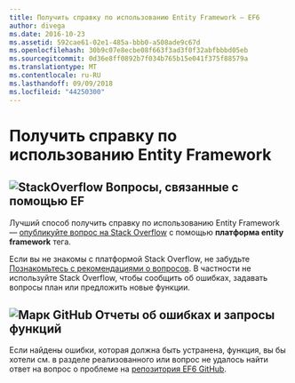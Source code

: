 ```yaml
---
title: Получить справку по использованию Entity Framework — EF6
author: divega
ms.date: 2016-10-23
ms.assetid: 592cae61-02e1-485a-bbb0-a508ade9c67d
ms.openlocfilehash: 30b9c07e8ecbe08f663f3ad3f0f32abfbbbd05eb
ms.sourcegitcommit: 0d36e8ff0892b7f034b765b15e041f375f88579a
ms.translationtype: MT
ms.contentlocale: ru-RU
ms.lasthandoff: 09/09/2018
ms.locfileid: "44250300"
---
```

# <a name="get-help-using-entity-framework"></a>Получить справку по использованию Entity Framework
## <a name="stackoverflowef6mediastackoverflowpng-questions-about-using-ef"></a>![StackOverflow](~/ef6/media/stackoverflow.png) Вопросы, связанные с помощью EF  

Лучший способ получить справку по использованию Entity Framework — [опубликуйте вопрос на Stack Overflow](http://stackoverflow.com/questions/ask) с помощью **платформа entity framework** тега.  

Если вы не знакомы с платформой Stack Overflow, не забудьте [Познакомьтесь с рекомендациями о вопросов](http://stackoverflow.com/help/asking). В частности не используйте Stack Overflow, чтобы сообщить об ошибках, задавать вопросы план или предложить новые функции.  

## <a name="github-markef6mediagithub-mark-32pxpng-bug-reports-and-feature-requests"></a>![Марк GitHub](~/ef6/media/github-mark-32px.png) Отчеты об ошибках и запросы функций  

Если найдены ошибки, которая должна быть устранена, функция, вы бы хотели см. в разделе реализованного или вопрос не удалось найти ответ на вопрос о проблеме на [репозитория EF6 GitHub](https://github.com/aspnet/EntityFramework6/issues).
